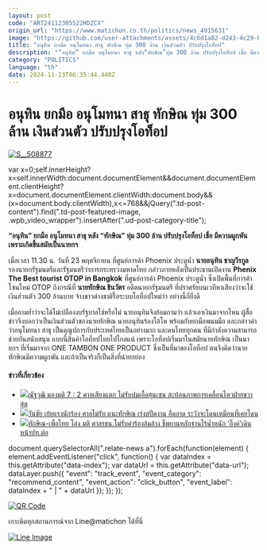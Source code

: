 ```yaml
---
layout: post
code: "ART24112305522HDZCX"
origin_url: "https://www.matichon.co.th/politics/news_4915631"
image: "https://github.com/user-attachments/assets/4c6d1a82-d243-4c29-be21-ed87c9f76b31"
title: "อนุทิน ยกมือ อนุโมทนา สาธุ ทักษิณ ทุ่ม 300 ล้าน เงินส่วนตัว ปรับปรุงโอท็อป"
description: "“อนุทิน” ยกมือ อนุโมทนา สาธุ หลัง“ทักษิณ”ทุ่ม 300 ล้าน ปรับปรุงโอท็อป เชื่อ มีความ ผูกพันเพราะเกิดขึ้นสมัยเป็นนายกฯ"
category: "POLITICS"
language: "th"
date: 2024-11-23T06:35:44.448Z
---
```


# อนุทิน ยกมือ อนุโมทนา สาธุ ทักษิณ ทุ่ม 300 ล้าน เงินส่วนตัว ปรับปรุงโอท็อป

[![](https://www.matichon.co.th/wp-content/uploads/2024/11/S__508877.jpg "S__508877")](https://www.matichon.co.th/wp-content/uploads/2024/11/S__508877.jpg)

var x=0;self.innerHeight?x=self.innerWidth:document.documentElement&&document.documentElement.clientHeight?x=document.documentElement.clientWidth:document.body&&(x=document.body.clientWidth),x<=768&&jQuery(".td-post-content").find(".td-post-featured-image, .wpb\_video\_wrapper").insertAfter(".ud-post-category-title");

**“อนุทิน” ยกมือ อนุโมทนา สาธุ หลัง “ทักษิณ” ทุ่ม 300 ล้าน ปรับปรุงโอท็อป เชื่อ มีความผูกพันเพราะเกิดขึ้นสมัยเป็นนายกฯ**

เมื่อเวลา 11.30 น. วันที่ 23 พฤศจิกายน ที่ศูนย์การค้า Phoenix ประตูน้ำ **นายอนุทิน ชาญวีรกูล** รองนายกรัฐมนตรีและรัฐมนตรีว่าการกระทรวงมหาดไทย กล่าวภายหลังเป็นประธานเปิดงาน **Phenix The Best tourist OTOP in Bangkok** ที่ศูนย์การค้า Phoenix ประตูน้ำ ซึ่งเปิดพื้นที่การค้าโซนใหม่ OTOP ถึงกรณีที่ **นายทักษิณ ชินวัตร** อดีตนายกรัฐมนตรี ที่ปราศรัยบนเวทีหาเสียงว่าจะใช้เงินส่วนตัว 300 ล้านบาท จ้างชาวต่างชาติรื้อระบบโอท็อปใหม่ว่า อย่างนี้ก็ยิ่งดี

เมื่อถามย้ำว่าจะได้ไม่เปลืองงบรัฐบาลใช่หรือไม่ นายอนุทินจึงย้อมถามว่า แล้วเอาเงินมาจากไหน ผู้สื่อข่าวจึงบอกว่าเป็นเงินส่วนตัวของนายทักษิณ นายอนุทินร้องโอ้โห พร้อมกับยกมือพนมมือ และกล่าวคำว่าอนุโมทนา สาธุ เป็นคุณูปการกับประเทศไทยเป็นอย่างมาก และคนไทยทุกคน ที่มีกำลังความสามารถช่วยกันสนับสนุน แบบนี้สินค้าโอท็อปไทยไปไกลแน่ เพราะโอท็อปเริ่มมาในสมัยนายทักษิณ เป็นนายกฯ ที่เริ่มมาจาก ONE TAMBON ONE PRODUCT ซึ่งเป็นที่มาของโอท็อป ตนจึงคิดว่านายทักษิณมีความผูกพัน และถ้าเป็นจริงก็เป็นสิ่งที่น่ายกย่อง

#### ข่าวที่เกี่ยวข้อง

*   [![](https://www.matichon.co.th/wp-content/uploads/2024/11/11692478.jpg)ณัฐวุฒิ มองมติ 7 : 2 ศาลเสียงแตก ไม่รับปมเอื้อฮุนเซน สะท้อนภาพการเคลื่อนไหวฝ่ายขวาสุด](https://www.matichon.co.th/politics/news_4915466) 
*   [![](https://www.matichon.co.th/wp-content/uploads/2024/11/7281-230-29.jpg)วันชัย เย้ยแรงนักร้อง ศาลไม่รับ แนะทักษิณ เร่งสปีดงาน อืดอาด ระวังจะโดนเหมือนที่เคยโดน](https://www.matichon.co.th/politics/news_4915431)
*   [![](https://www.matichon.co.th/wp-content/uploads/2024/11/11-200.jpg)ทักษิณ-เพื่อไทย โล่ง มติ ศาลรธน.ไม่รับคำร้องล้มล้าง ชี้พยานหลักฐานไร้น้ำหนัก ‘อิ๊งค์’เดินหน้าปท.ต่อ](https://www.matichon.co.th/politics/news_4915252)

document.querySelectorAll(".relate-news a").forEach(function(element) { element.addEventListener("click", function() { var dataIndex = this.getAttribute("data-index"); var dataUrl = this.getAttribute("data-url"); dataLayer.push({ "event": "track\_event", "event\_category": "recommend\_content", "event\_action": "click\_button", "event\_label": dataIndex + " | " + dataUrl }); }); });

[![QR Code](https://www.matichon.co.th/wp-content/uploads/2023/07/wob1371z.jpg)](https://lin.ee/ht0nDxX)

เกาะติดทุกสถานการณ์จาก Line@matichon ได้ที่นี่

[![Line Image](https://www.matichon.co.th/wp-content/uploads/2023/07/th.png)](https://lin.ee/ht0nDxX)